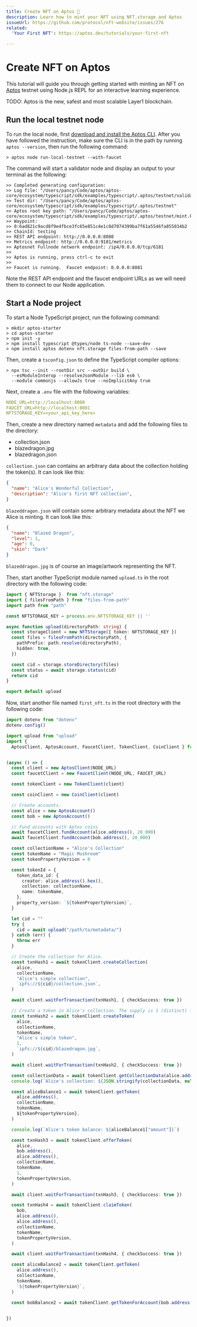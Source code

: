 ```yaml
---
title: Create NFT on Aptos 🚧
description: Learn how to mint your NFT using NFT.storage and Aptos
issueUrl: https://github.com/protocol/nft-website/issues/276
related:
  'Your First NFT': https://aptos.dev/tutorials/your-first-nft

---
```


# Create NFT on Aptos

This tutorial will guide you through getting started with minting an NFT on [Aptos](https://aptos.dev/) testnet using Node.js REPL
for an interactive learning experience.

TODO: Aptos is the new, safest and most scalable Layer1 blockchain.

## Run the local testnet node

To run the local node, first [download and install the Aptos CLI](https://aptos.dev/cli-tools/aptos-cli-tool/install-aptos-cli). After you have followed the instruction, make sure the CLI is in the path by running `aptos --version`, then run the following command:

```shell
> aptos node run-local-testnet --with-faucet
```

The command will start a validator node and display an output to your terminal as the following:

```shell
>> Completed generating configuration:
>> Log file: "/Users/pancy/Code/aptos/aptos-core/ecosystem/typescript/sdk/examples/typescript/.aptos/testnet/validator.log"
>> Test dir: "/Users/pancy/Code/aptos/aptos-core/ecosystem/typescript/sdk/examples/typescript/.aptos/testnet"
>> Aptos root key path: "/Users/pancy/Code/aptos/aptos-core/ecosystem/typescript/sdk/examples/typescript/.aptos/testnet/mint.key"
>> Waypoint:
>> 0:6ad821c9acd8f9e4fbce3fc65e851c4e1c8d7074399ba7f61a5546fa855034b2
>> ChainId: testing
>> REST API endpoint: http://0.0.0.0:8080
>> Metrics endpoint: http://0.0.0.0:9101/metrics
>> Aptosnet Fullnode network endpoint: /ip4/0.0.0.0/tcp/6181
>>
>> Aptos is running, press ctrl-c to exit
>>
>> Faucet is running.  Faucet endpoint: 0.0.0.0:8081
```

Note the REST API endpoint and the faucet endpoint URLs as we will need them to connect to our Node application.

## Start a Node project

To start a Node TypeScript project, run the following command:

```shell
> mkdir aptos-starter
> cd aptos-starter
> npm init -y
> npm install typescript @types/node ts-node --save-dev
> npm install aptos dotenv nft.storage files-from-path --save
```

Then, create a `tsconfig.json` to define the TypeScript compiler options:

```shell
> npx tsc --init --rootDir src --outDir build \
  --esModuleInterop --resolveJsonModule --lib es6 \
  --module commonjs --allowJs true --noImplicitAny true
```

Next, create a `.env` file with the following variables:

```yaml
NODE_URL=http://localhost:8080
FAUCET_URL=http://localhost:8081
NFTSTORAGE_KEY=<your_api_key_here>
```

Then, create a new directory named `metadata` and add the following files to the directory:

- collection.json
- blazedragon.jpg
- blazedragon.json

`collection.json` can contains an arbitrary data about the collection holding the token(s). It can look like this:

```json
{
  "name": "Alice's Wonderful Collection",
  "description": "Alice's first NFT collection",
}
```

`blazeddragon.json` will contain some arbitrary metadata about the NFT we Alice is minting. It can look like this:

```json
{
  "name": "Blazed Dragon",
  "level": 1,
  "age": 0,
  "skin": "Dark"
}
```

`blazeddragon.jpg` is of course an image/artwork representing the NFT.

Then, start another TypeScript module named `upload.ts` in the root directory with the following code:

```typescript
import { NFTStorage }  from "nft.storage"
import { filesFromPath } from "files-from-path"
import path from "path"

const NFTSTORAGE_KEY = process.env.NFTSTORAGE_KEY || ''

async function upload(directoryPath: string) {
  const storageClient = new NFTStorage({ token: NFTSTORAGE_KEY })
  const files = filesFromPath(directoryPath, {
    pathPrefix: path.resolve(directoryPath),
    hidden: true,
  })

  const cid = storage.storeDirectory(files)
  const status = await storage.status(cid)
  return cid
}

export default upload
```


Now, start another file named `first_nft.ts` in the root directory with the following code:

```typescript
import dotenv from "dotenv"
dotenv.config()

import upload from "upload"
import { 
  AptosClient, AptosAccount, FaucetClient, TokenClient, CoinClient } from "aptos"


(async () => {
  const client = new AptosClient(NODE_URL)
  const faucetClient = new FaucetClient(NODE_URL, FAUCET_URL)

  const tokenClient = new TokenClient(client)

  const coinClient = new CoinClient(client)

  // Create accounts.
  const alice = new AptosAccount()
  const bob = new AptosAccount()

  // Fund accounts with Aptos coins
  await faucetClient.fundAccount(alice.address(), 20_000)
  await faucetClient.fundAccount(bob.address(), 20_000)

  const collectionName = "Alice's Collection"
  const tokenName = "Magic Mushroom"
  const tokenPropertyVersion = 0

  const tokenId = {
    token_data_id: {
      creator: alice.address().hex(),
      collection: collectionName,
      name: tokenName,
    },
    property_version: `${tokenPropertyVersion}`,
  }

  let cid = ""
  try {
    cid = await upload("/path/to/metadata/")
  } catch (err) {
    throw err
  }

  // Create the collection for Alice.
  const txnHash1 = await tokenClient.createCollection(
    alice,
    collectionName,
    "Alice's simple collection",
    `ipfs://${cid}/collection.json`,
  )

  await client.waitForTransaction(txnHash1, { checkSuccess: true })

  // Create a token in Alice's collection. The supply is 1 (distinct) for an NFT.
  const txnHash2 = await tokenClient.createToken(
    alice,
    collectionName,
    tokenName,
    "Alice's simple token",
    1,
    `ipfs://${cid}/blazedragon.jpg`,
  )

  await client.waitForTransaction(txnHash2, { checkSuccess: true })

  const collectionData = await tokenClient.getCollectionData(alice.address(), collectionName)
  console.log(`Alice's collection: ${JSON.stringify(collectionData, null, 4)}`)

  const aliceBalance1 = await tokenClient.getToken(
    alice.address(),
    collectionName,
    tokenName,
    ${tokenPropertyVersion},
  )

  console.log(`Alice's token balance: ${aliceBalance1["amount"]}`)

  const txnHash3 = await tokenClient.offerToken(
    alice,
    bob.address(),
    alice.address(),
    collectionName,
    tokenName,
    1,
    tokenPropertyVersion,
  )

  await client.waitForTransaction(txnHash3, { checkSuccess: true })

  const txnHash4 = await tokenClient.claimToken(
    bob,
    alice.address(),
    alice.address(),
    collectionName,
    tokenName,
    tokenPropertyVersion,
  )

  await client.waitForTransaction(txnHash4, { checkSuccess: true })

  const aliceBalance2 = await tokenClient.getToken(
    alice.address(),
    collectionName,
    tokenName,
    `${tokenPropertyVersion}`,
  )

  const bobBalance2 = await tokenClient.getTokenForAccount(bob.address(), tokenId)

  
})




```











<ContentStatus />
